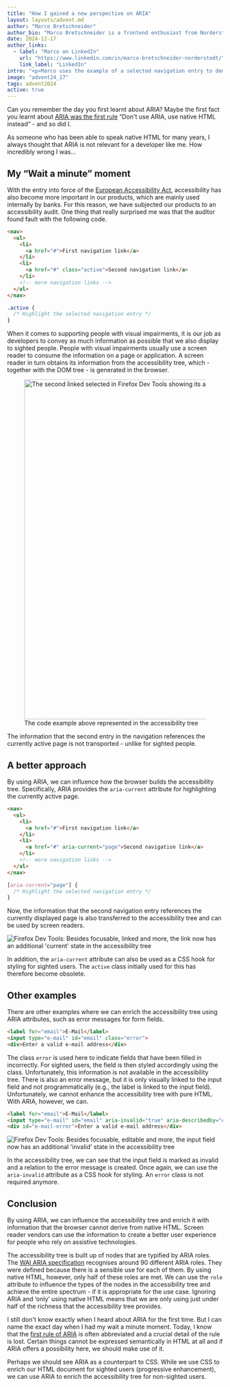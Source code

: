 ```yaml
---
title: "How I gained a new perspective on ARIA"
layout: layouts/advent.md
author: "Marco Bretschneider"
author_bio: "Marco Bretschneider is a frontend enthusiast from Norderstedt (Germany) and has been working at PPI AG for 19 years. He first came into contact with HTML back in 1997, and even though Marco has occasionally immersed himself in backend topics, his heart is still set on frontend development - with all the joys and sorrows that this entails."
date: 2024-12-17
author_links:
  - label: "Marco on LinkedIn"
    url: "https://www.linkedin.com/in/marco-bretschneider-norderstedt/"
    link_label: "LinkedIn"
intro: "<p>Marco uses the example of a selected navigation entry to demonstrate the richness of ARIA</p>"
image: "advent24_17"
tags: advent2024
active: true
---
```


Can you remember the day you first learnt about ARIA? Maybe the first fact you learnt about [ARIA was the first rule](https://www.w3.org/TR/using-aria/#NOTES) “Don't use ARIA, use native HTML instead“ - and so did I.
<!-- MM: Du kannst davon ausgehen, dass Leute auf Social Media schreiben werden, dass das nicht die erste Regel ist. -->
As someone who has been able to speak native HTML for many years, I always thought that ARIA is not relevant for a developer like me.
How incredibly wrong I was...

## My “Wait a minute” moment

With the entry into force of the [European Accessibility Act](https://employment-social-affairs.ec.europa.eu/policies-and-activities/social-protection-social-inclusion/persons-disabilities/union-equality-strategy-rights-persons-disabilities-2021-2030/european-accessibility-act_en), accessibility has also become more important in our products, which are mainly used internally by banks.
For this reason, we have subjected our products to an accessibility audit.
One thing that really surprised me was that the auditor found fault with the following code.

```html
<nav>
  <ul>
    <li>
      <a href="#">First navigation link</a>
    </li>
    <li>
      <a href="#" class="active">Second navigation link</a>
    </li>
    <!-- more navigation links -->
  </ul>
</nav>
```

```css
.active {
  /* Highlight the selected navigation entry */
}
```

When it comes to supporting people with visual impairments, it is our job as developers to convey as much information as possible that we also display to sighted people.
People with visual impairments usually use a screen reader to consume the information on a page or application. A screen reader in turn obtains its information from the accessibility tree, which - together with the DOM tree - is generated in the browser.

<figure class="u-mb">
  <img src="a11y-tree-1-1.png" alt="The second linked selected in Firefox Dev Tools showing its accessible properties" loading="lazy" width="693" height="793">
  <figcaption>The code example above represented in the accessibility tree
  </figcaption>
</figure>

The information that the second entry in the navigation references the currently active page is not transported - unlike for sighted people.

## A better approach

By using ARIA, we can influence how the browser builds the accessibility tree. Specifically, ARIA provides the `aria-current` attribute for highlighting the currently active page.

```html
<nav>
  <ul>
    <li>
      <a href="#">First navigation link</a>
    </li>
    <li>
      <a href="#" aria-current="page">Second navigation link</a>
    </li>
    <!-- more navigation links -->
  </ul>
</nav>
```

```css
[aria-current="page"] {
  /* Highlight the selected navigation entry */
}
```

Now, the information that the second navigation entry references the currently displayed page is also transferred to the accessibility tree and can be used by screen readers.

![Firefox Dev Tools: Besides focusable, linked and more, the link now has an additional 'current' state in the accessibility tree](a11y-tree-2-1.png)

In addition, the `aria-current` attribute can also be used as a CSS hook for styling for sighted users. The `active` class initially used for this has therefore become obsolete.

## Other examples

There are other examples where we can enrich the accessibility tree using ARIA attributes, such as error messages for form fields.

```html
<label for="email">E-Mail</label>
<input type="e-mail" id="email" class="error">
<div>Enter a valid e-mail address</div>
```

The class `error` is used here to indicate fields that have been filled in incorrectly. For sighted users, the field is then styled accordingly using the class. Unfortunately, this information is not available in the accessibility tree.
There is also an error message, but it is only visually linked to the input field and not programmatically (e.g., the label is linked to the input field).
Unfortunately, we cannot enhance the accessibility tree with pure HTML. With ARIA, however, we can.

```html
<label for="email">E-Mail</label>
<input type="e-mail" id="email" aria-invalid="true" aria-describedby="e-mail-error">
<div id="e-mail-error">Enter a valid e-mail address</div>
```

![Firefox Dev Tools: Besides focusable, editable and more, the input field now has an additional 'invalid' state in the accessibility tree](a11y-tree-3.png)

In the accessibility tree, we can see that the input field is marked as invalid and a relation to the error message is created. 
Once again, we can use the `aria-invalid` attribute as a CSS hook for styling. An `error` class is not required anymore.

## Conclusion

By using ARIA, we can influence the accessibility tree and enrich it with information that the browser cannot derive from native HTML. Screen reader vendors can use the information to create a better user experience for people who rely on assistive technologies.

The accessibility tree is built up of nodes that are typified by ARIA roles. The [WAI ARIA specification](https://www.w3.org/TR/wai-aria-1.2/#roles_categorization) recognises around 90 different ARIA roles. They were defined because there is a sensible use for each of them.  By using native HTML, however, only half of these roles are met.  We can use the `role` attribute to influence the types of the nodes in the accessibility tree and achieve the entire spectrum - if it is appropriate for the use case.  Ignoring ARIA and ‘only’ using native HTML means that we are only using just under half of the richness that the accessibility tree provides.

I still don't know exactly when I heard about ARIA for the first time. But I can name the exact day when I had my wait a minute moment. Today, I know that the [first rule of ARIA](https://www.w3.org/TR/using-aria/#rule1) is often abbreviated and a crucial detail of the rule is lost. Certain things cannot be expressed semantically in HTML at all and if ARIA offers a possibility here, we should make use of it.

Perhaps we should see ARIA as a counterpart to CSS. While we use CSS to enrich our HTML document for sighted users (progressive enhancement), we can use ARIA to enrich the accessibility tree for non-sighted users.
<!-- MM: Hmm, ich weiß nicht. Das ist schon HTML und nicht ARIA. Du verleist mit dem Satz ARIA viel zu viel Bedeutung. Man kann keine Website ohne HTML bauen und eigentlich auch keine Website ohne CSS, aber man kann sehr wohl eine Website ohne ARIA bauen. Der vorherige Absatz ist eh schon ein gutes Schlusswort. -->